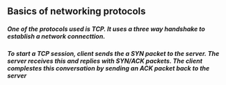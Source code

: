 ## Basics of networking protocols
##### One of the protocols used is TCP. It uses a three way handshake to establish a network connecttion.
##### To start a TCP session, client sends the a SYN packet to the server. The server receives this and replies with SYN/ACK packets. The client complestes this conversation by sending an ACK packet back to the server
